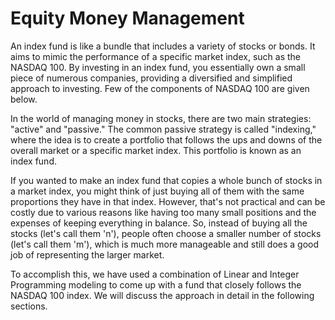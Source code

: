 # Equity Money Management

An index fund is like a bundle that includes a variety of stocks or bonds. It aims to mimic the performance of a specific market index, such as the NASDAQ 100. By investing in an index fund, you essentially own a small piece of numerous companies, providing a diversified and simplified approach to investing. Few of the components of NASDAQ 100 are given below.

In the world of managing money in stocks, there are two main strategies: "active" and "passive." The common passive strategy is called "indexing," where the idea is to create a portfolio that follows the ups and downs of the overall market or a specific market index. This portfolio is known as an index fund.

If you wanted to make an index fund that copies a whole bunch of stocks in a market index, you might think of just buying all of them with the same proportions they have in that index. However, that's not practical and can be costly due to various reasons like having too many small positions and the expenses of keeping everything in balance. So, instead of buying all the stocks (let's call them 'n'), people often choose a smaller number of stocks (let's call them 'm'), which is much more manageable and still does a good job of representing the larger market.

To accomplish this, we have used a combination of Linear and Integer Programming modeling to come up with a fund that closely follows the NASDAQ 100 index. We will discuss the approach in detail in the following sections.
